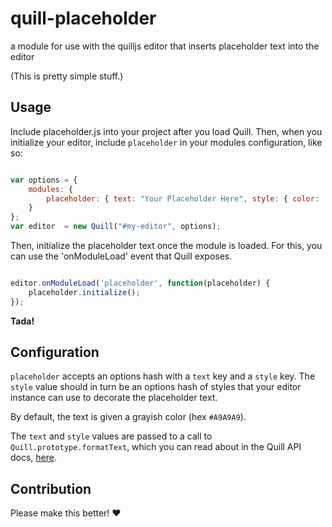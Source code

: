 # quill-placeholder
a module for use with the quilljs editor that inserts placeholder text into the editor

(This is pretty simple stuff.)

## Usage

Include placeholder.js into your project after you load Quill. Then, when you initialize your editor, include `placeholder` in your modules configuration, like so:

```javascript

var options = {
    modules: {
        placeholder: { text: "Your Placeholder Here", style: { color: '#A9A9A9' } }
    }
};
var editor  = new Quill("#my-editor", options);
```

Then, initialize the placeholder text once the module is loaded. For this, you can use the 'onModuleLoad' event that Quill exposes.

```javascript

editor.onModuleLoad('placeholder', function(placeholder) {
    placeholder.initialize();
});

```
**Tada!**

## Configuration

`placeholder` accepts an options hash with a `text` key and a `style` key. The `style` value should in turn be an options hash of styles that your editor instance can use to decorate the placeholder text.

By default, the text is given a grayish color (hex `#A9A9A9`).

The `text` and `style` values are passed to a call to `Quill.prototype.formatText`, which you can read about in the Quill API docs, [here](http://quilljs.com/docs/api/#quillprototypeformattext).

## Contribution

Please make this better! :hearts: